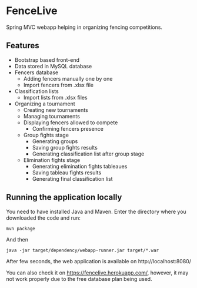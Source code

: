 # FenceLive
Spring MVC webapp helping in organizing fencing competitions.

## Features
 - Bootstrap based front-end
 - Data stored in MySQL database
 - Fencers database
   - Adding fencers manually one by one
   - Import fencers from .xlsx file
 - Classification lists
   - Import lists from .xlsx files
 - Organizing a tournament
   - Creating new tournaments
   - Managing tournaments
   - Displaying fencers allowed to compete
     - Confirming fencers presence
   - Group fights stage
     - Generating groups 
     - Saving group fights results
     - Generating classification list after group stage
   - Elimination fights stage
     - Generating elimination fights tableaues 
     - Saving tableau fights results
     - Generating final classification list
 
      
## Running the application locally

You need to have installed Java and Maven. 
Enter the directory where you downloaded the code and run:
```
mvn package
```
And then 
```
java -jar target/dependency/webapp-runner.jar target/*.war
```
After few seconds, the web application is available on http://localhost:8080/

You can also check it on https://fencelive.herokuapp.com/, however, it may not work properly due to the free database plan being used. 

